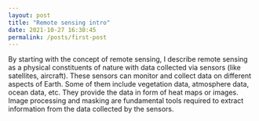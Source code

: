 ```yaml
---
layout: post
title: "Remote sensing intro"
date: 2021-10-27 16:30:45
permalink: /posts/first-post
---
```

By starting with the concept of remote sensing, I describe remote sensing as a physical constituents of nature with data collected via sensors (like satellites, aircraft). These sensors can monitor and collect data on different aspects of Earth. Some of them include vegetation data, atmosphere data, ocean data, etc. They provide the data in form of heat maps or images. Image processing and masking are fundamental tools required to extract information from the data collected by the sensors.
